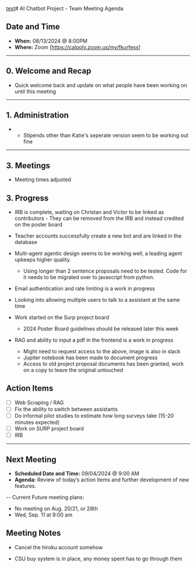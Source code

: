 [text](july-17-2024.md)# AI Chatbot Project - Team Meeting Agenda

## Date and Time

- **When:** 08/13/2024 @ 8:00PM
- **Where:** Zoom [https://calpoly.zoom.us/my/fkurfess]

---

## 0. Welcome and Recap

- Quick welcome back and update on what people have been working on until this meeting

---

## 1. Administration

- - Stipends other than Katie's seperate version seem to be working out fine

---

## 3. Meetings

- Meeting times adjusted

## 3. Progress

- IRB is complete, waiting on Christan and Victor to be linked as contributors - They can be removed from the IRB and instead credited on the poster board

- Teacher accounts successfully create a new bot and are linked in the database

- Multi-agent agentic design seems to be working well, a leading agent upkeeps higher quality. 
    - Using longer than 2 sentence proposals need to be tested. Code for it needs to be migrated over to javascript from python.

- Email authentication and rate limiting is a work in progress

- Looking into allowing multiple users to talk to a assistant at the same time

- Work started on the Surp project board
    - 2024 Poster Board guidelines should be released later this week

- RAG and ability to input a pdf in the frontend is a work in progress
    - Might need to request access to the above, image is also in slack
    - Jupiter notebook has been made to document progress
    - Access to old project proposal documents has been granted, work on a copy to leave the original untouched


## Action Items

- [ ] Web Scraping / RAG
- [ ] Fix the ability to switch between assistants
- [ ] Do informal pilot studies to estimate how long surveys take (15-20 minutes expected)
- [ ] Work on SURP project board
- [ ] IRB

---

## Next Meeting

- **Scheduled Date and Time:** 09/04/2024 @ 9:00 AM
- **Agenda:** Review of today’s action items and further development of new features.

-- Current Future meeting plans:
   - No meeting on Aug. 20/21, or 28th
   - Wed, Sep. 11 at 9:00 am

## Meeting Notes

- Cancel the hiroku account somehow

- CSU buy system is in place, any money spent has to go through them
